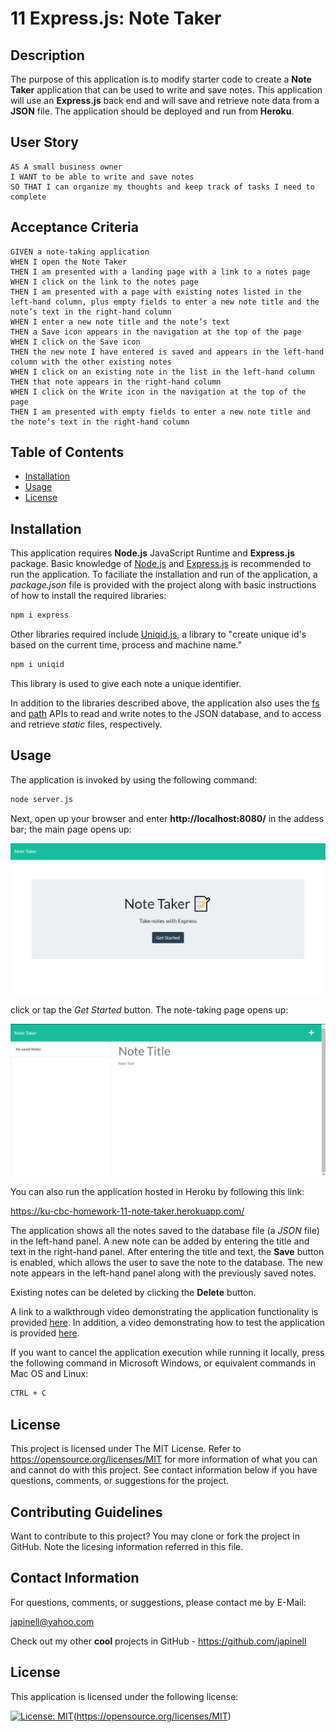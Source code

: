 # 11 Express.js: Note Taker

## Description

The purpose of this application is to modify starter code to create a **Note Taker** application that can be used to write and save notes. This application will use an **Express.js** back end and will save and retrieve note data from a **JSON** file. The application should be deployed and run from **Heroku**.

## User Story

```
AS A small business owner
I WANT to be able to write and save notes
SO THAT I can organize my thoughts and keep track of tasks I need to complete
```

## Acceptance Criteria

```
GIVEN a note-taking application
WHEN I open the Note Taker
THEN I am presented with a landing page with a link to a notes page
WHEN I click on the link to the notes page
THEN I am presented with a page with existing notes listed in the left-hand column, plus empty fields to enter a new note title and the note’s text in the right-hand column
WHEN I enter a new note title and the note’s text
THEN a Save icon appears in the navigation at the top of the page
WHEN I click on the Save icon
THEN the new note I have entered is saved and appears in the left-hand column with the other existing notes
WHEN I click on an existing note in the list in the left-hand column
THEN that note appears in the right-hand column
WHEN I click on the Write icon in the navigation at the top of the page
THEN I am presented with empty fields to enter a new note title and the note’s text in the right-hand column
```

## Table of Contents

- [Installation](#installation)
- [Usage](#usage)
- [License](#license)

## Installation

This application requires **Node.js** JavaScript Runtime and **Express.js** package. Basic knowledge of [Node.js](https://nodejs.org/en/) and [Express.js](https://expressjs.com/) is recommended to run the application. To faciliate the installation and run of the application, a _package.json_ file is provided with the project along with basic instructions of how to install the required libraries:

```bash
npm i express
```

Other libraries required include [Uniqid.js](https://www.npmjs.com/package/uniqid), a library to "create unique id's based on the current time, process and machine name."

```bash
npm i uniqid
```

This library is used to give each note a unique identifier.

In addition to the libraries described above, the application also uses the [fs](https://nodejs.org/api/fs.html) and [path](https://nodejs.org/api/path.html) APIs to read and write notes to the JSON database, and to access and retrieve _static_ files, respectively.

## Usage

The application is invoked by using the following command:

```bash
node server.js
```

Next, open up your browser and enter **http://localhost:8080/** in the addess bar; the main page opens up:

![Main page.](./public/assets/img/index.png)

click or tap the _Get Started_ button. The note-taking page opens up:

![Notes page.](./public/assets/img/notes1.png)

You can also run the application hosted in Heroku by following this link:

https://ku-cbc-homework-11-note-taker.herokuapp.com/

The application shows all the notes saved to the database file (a _JSON_ file) in the left-hand panel. A new note can be added by entering the title and text in the right-hand panel. After entering the title and text, the **Save** button is enabled, which allows the user to save the note to the database. The new note appears in the left-hand panel along with the previously saved notes.

Existing notes can be deleted by clicking the **Delete** button.

A link to a walkthrough video demonstrating the application functionality is provided [here](https://drive.google.com/file/d/1C78ZRwOAJkPUPp96jouGpzFw-bIt1IXp/view). In addition, a video demonstrating how to test the application is provided [here](https://drive.google.com/file/d/130wfX9qfxNKQa8vcTvxbt3pc2eJsWXZa/view).

If you want to cancel the application execution while running it locally, press the following command in Microsoft Windows, or equivalent commands in Mac OS and Linux:

```bash
CTRL + C
```

## License

This project is licensed under The MIT License. Refer to https://opensource.org/licenses/MIT for more information of what you can and cannot do with this project. See contact information below if you have questions, comments, or suggestions for the project.

## Contributing Guidelines

Want to contribute to this project? You may clone or fork the project in GitHub. Note the licesing information referred in this file.

## Contact Information

For questions, comments, or suggestions, please contact me by E-Mail:

japinell@yahoo.com

Check out my other **cool** projects in GitHub - https://github.com/japinell

## License

This application is licensed under the following license:

[![License: MIT](https://img.shields.io/badge/License-MIT-yellow.svg)](https://opensource.org/licenses/MIT)(https://opensource.org/licenses/MIT)
